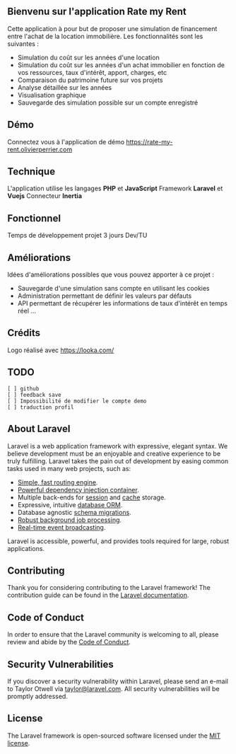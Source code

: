 ## Bienvenu sur l'application Rate my Rent

Cette application à pour but de proposer une simulation de financement entre l'achat de la location immobilière.
Les fonctionnalités sont les suivantes :
- Simulation du coût sur les années d'une location
- Simulation du coût sur les années d'un achat immobilier en fonction de vos ressources, taux d'intérêt, apport, charges, etc
- Comparaison du patrimoine future sur vos projets
- Analyse détaillée sur les années
- Visualisation graphique
- Sauvegarde des simulation possible sur un compte enregistré

## Démo
Connectez vous à l'application de démo https://rate-my-rent.olivierperrier.com

## Technique
L'application utilise les langages **PHP** et **JavaScript**
Framework **Laravel** et **Vuejs**
Connecteur **Inertia**

## Fonctionnel
Temps de développement projet 3 jours Dev/TU

## Améliorations
Idées d'améliorations possibles que vous pouvez apporter à ce projet :
- Sauvegarde d'une simulation sans compte en utilisant les cookies
- Administration permettant de définir les valeurs par défauts
- API permettant de récupérer les informations de taux d'intérêt en temps réel
…

## Crédits
Logo réalisé avec https://looka.com/

## TODO
    [ ] github
    [ ] feedback save
    [ ] Impossibilité de modifier le compte demo
    [ ] traduction profil

## About Laravel

Laravel is a web application framework with expressive, elegant syntax. We believe development must be an enjoyable and creative experience to be truly fulfilling. Laravel takes the pain out of development by easing common tasks used in many web projects, such as:

- [Simple, fast routing engine](https://laravel.com/docs/routing).
- [Powerful dependency injection container](https://laravel.com/docs/container).
- Multiple back-ends for [session](https://laravel.com/docs/session) and [cache](https://laravel.com/docs/cache) storage.
- Expressive, intuitive [database ORM](https://laravel.com/docs/eloquent).
- Database agnostic [schema migrations](https://laravel.com/docs/migrations).
- [Robust background job processing](https://laravel.com/docs/queues).
- [Real-time event broadcasting](https://laravel.com/docs/broadcasting).

Laravel is accessible, powerful, and provides tools required for large, robust applications.

## Contributing

Thank you for considering contributing to the Laravel framework! The contribution guide can be found in the [Laravel documentation](https://laravel.com/docs/contributions).

## Code of Conduct

In order to ensure that the Laravel community is welcoming to all, please review and abide by the [Code of Conduct](https://laravel.com/docs/contributions#code-of-conduct).

## Security Vulnerabilities

If you discover a security vulnerability within Laravel, please send an e-mail to Taylor Otwell via [taylor@laravel.com](mailto:taylor@laravel.com). All security vulnerabilities will be promptly addressed.

## License

The Laravel framework is open-sourced software licensed under the [MIT license](https://opensource.org/licenses/MIT).

